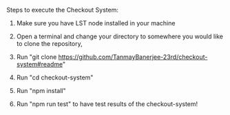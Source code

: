 Steps to execute the Checkout System:

1. Make sure you have LST node installed in your machine

2. Open a terminal and change your directory to somewhere you would like to clone the repository,

3. Run "git clone https://github.com/TanmayBanerjee-23rd/checkout-system#readme"

4. Run "cd checkout-system"

5. Run "npm install"

6. Run "npm run test" to have test results of the checkout-system!

